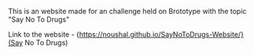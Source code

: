 This is an website made for an challenge held on Brototype with the topic "Say No To Drugs"

Link to the website - {https://noushal.github.io/SayNoToDrugs-Website/}(Say No To Drugs)
